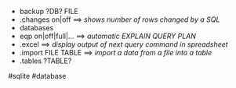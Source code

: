 - backup ?DB? FILE
- .changes on|off ==> *shows number of rows changed by a SQL*
- databases
- eqp on|off|full|... ==> *automatic EXPLAIN QUERY PLAN*
- .excel ==> *display output of next query command in spreadsheet*
- .import FILE TABLE ==> *import a data from a file into a table*
- .tables ?TABLE?

#sqlite #database 
